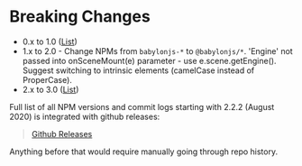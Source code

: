 # Breaking Changes

- 0.x to 1.0 ([List](breaking-changes-0.x-to-1.0.md))
- 1.x to 2.0 - Change NPMs from `babylonjs-*` to `@babylonjs/*`. 'Engine' not
  passed into onSceneMount(e) parameter - use e.scene.getEngine(). Suggest
  switching to intrinsic elements (camelCase instead of ProperCase).
- 2.x to 3.0 ([List](breaking-changes-2.x-to-3.0.md))

Full list of all NPM versions and commit logs starting with 2.2.2 (August 2020)
is integrated with github releases:

> [Github Releases](https://github.com/brianzinn/react-babylonjs/releases)

Anything before that would require manually going through repo history.
